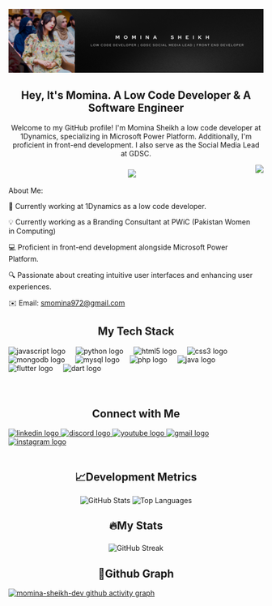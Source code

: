 ![logo](https://github.com/momina-sheikh-dev/momina-sheikh-dev/blob/main/Cover.png)
<h2 align="center">Hey, It's Momina. A Low Code Developer & A Software Engineer</h2>

<p align='center'>
Welcome to my GitHub profile! I'm Momina Sheikh a low code developer at 1Dynamics, specializing in Microsoft Power Platform. Additionally, I'm proficient in front-end development. I also serve as the Social Media Lead at GDSC.

</p>

<img align="right" height="170" src="https://camo.githubusercontent.com/57fb8b8f8764e93b53aa0a48831a262f11677aa2f1338354cb4e74c9aa189ea3/68747470733a2f2f632e74656e6f722e636f6d2f5f444f426a6e4773705941414141414d2f636f64652d636f64696e672e676966"  />

###

<div align="center">
  <img height="120" src="https://raw.githubusercontent.com/Sutil/Sutil/2b2fad3bf54522bb30c8c170591fc68ff51b69e6/github-contribution-grid-snake2.svg"  />
</div>

About Me:

💼 Currently working at 1Dynamics as a low code developer.

💡  Currently working as a Branding Consultant at PWiC (Pakistan Women in Computing)

💻 Proficient in front-end development alongside Microsoft Power Platform.

🔍 Passionate about creating intuitive user interfaces and enhancing user experiences.




✉️ Email: smomina972@gmail.com


###

<h2 align="center">My Tech Stack</h2>

<div align="left">
  <img src="https://cdn.jsdelivr.net/gh/devicons/devicon/icons/javascript/javascript-original.svg" height="40" alt="javascript logo"  />
  <img width="12" />
  <img src="https://cdn.jsdelivr.net/gh/devicons/devicon/icons/python/python-original.svg" height="40" alt="python logo"  />
  <img width="12" />
  <img src="https://cdn.jsdelivr.net/gh/devicons/devicon/icons/html5/html5-original.svg" height="40" alt="html5 logo"  />
  <img width="12" />
  <img src="https://cdn.jsdelivr.net/gh/devicons/devicon/icons/css3/css3-original.svg" height="40" alt="css3 logo"  />
  <img width="12" />
  <img src="https://cdn.jsdelivr.net/gh/devicons/devicon/icons/mongodb/mongodb-original.svg" height="40" alt="mongodb logo"  />
  <img width="12" />
  <img src="https://cdn.jsdelivr.net/gh/devicons/devicon/icons/mysql/mysql-original.svg" height="40" alt="mysql logo"  />
  <img width="12" />
  <img src="https://cdn.jsdelivr.net/gh/devicons/devicon/icons/php/php-original.svg" height="40" alt="php logo"  />
  <img width="12" />
  <img src="https://cdn.jsdelivr.net/gh/devicons/devicon/icons/java/java-original.svg" height="40" alt="java logo"  />
  <img width="12" />
  <img src="https://cdn.jsdelivr.net/gh/devicons/devicon/icons/flutter/flutter-original.svg" height="40" alt="flutter logo"  />
  <img width="12" />
  <img src="https://cdn.jsdelivr.net/gh/devicons/devicon/icons/dart/dart-original.svg" height="40" alt="dart logo"  />
</div>

###


###

<br/>

<h2 align="center">Connect with Me</h2>

<div align="left">
  <a href="https://www.linkedin.com/in/momina-sheikh-24660926b/" target="_blank">
    <img src="https://raw.githubusercontent.com/maurodesouza/profile-readme-generator/master/src/assets/icons/social/linkedin/default.svg" width="52" height="40" alt="linkedin logo"  />
  </a>
  <a href="https://www.discordapp.com/users/1140956713709731921" target="_blank">
    <img src="https://raw.githubusercontent.com/maurodesouza/profile-readme-generator/master/src/assets/icons/social/discord/default.svg" width="52" height="40" alt="discord logo"  />
  </a>
  <a href="https://youtube.com/@MominaaSheikh?si=vtXtMW96tBzVMCYP" target="_blank">
    <img src="https://raw.githubusercontent.com/maurodesouza/profile-readme-generator/master/src/assets/icons/social/youtube/default.svg" width="52" height="40" alt="youtube logo"  />
  </a>
  <a href="smomina972@gmail.com" target="_blank">
    <img src="https://raw.githubusercontent.com/maurodesouza/profile-readme-generator/master/src/assets/icons/social/gmail/default.svg" width="52" height="40" alt="gmail logo"  />
  </a>
  <a href="https://www.instagram.com/mina_rescue?igsh=ejZraXJjdjBpMGhx" target="_blank">
    <img src="https://raw.githubusercontent.com/maurodesouza/profile-readme-generator/master/src/assets/icons/social/instagram/default.svg" width="52" height="40" alt="instagram logo"  />
  </a>
</div>

</br>

<h2 align="center">📈Development Metrics</h2>
<!-- GitHub Stats -->
<div align="center">
   <img src="https://github-readme-stats.vercel.app/api?username=momina-sheikh-dev&theme=dracula&hide_border=false&include_all_commits=false&count_private=false" alt="GitHub Stats" />

   <img src="https://github-readme-stats.vercel.app/api/top-langs/?username=momina-sheikh-dev&layout=compact&langs_count=5&card_width=320&theme=dracula&hide_border=false" alt="Top Languages" />
</div>

###

<h2 align="center">🔥My Stats </h2>

###

<div align="center">
    <img src="https://github-readme-streak-stats.herokuapp.com/?user=momina-sheikh-dev&theme=dracula&hide_border=false" alt="GitHub Streak" />
</div>


<h2 align="center">💬Github Graph </h2>

[![momina-sheikh-dev github activity graph](https://github-readme-activity-graph.vercel.app/graph?username=momina-sheikh-dev&theme=github-compact	)](https://github.com/momina-sheikh-dev/github-readme-activity-graph)

###
